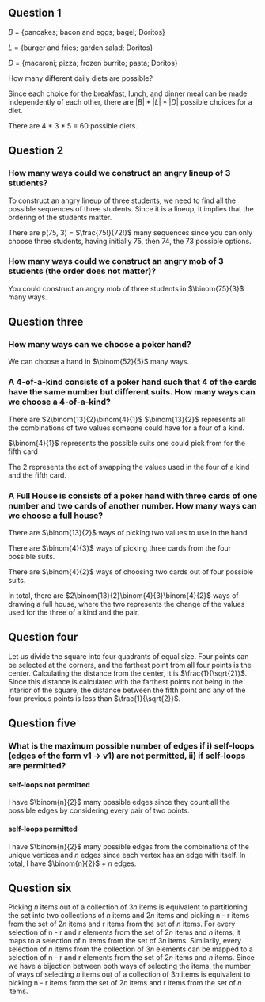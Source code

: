 ## Question 1
$B$ = {pancakes; bacon and eggs; bagel; Doritos}

$L$ = {burger and fries; garden salad; Doritos}

$D$ = {macaroni; pizza; frozen burrito; pasta; Doritos}

How many different daily diets are possible?

Since each choice for the breakfast, lunch, and dinner meal can be made independently of each other, there are 
$|B| * |L| * |D|$ possible choices for a diet.

There are 4 * 3 * 5 = 60 possible diets.

## Question 2

### How many ways could we construct an angry lineup of 3 students? 
To construct an angry lineup of three students, we need to find all the possible sequences of 
three students. Since it is a lineup, it implies that the ordering of the students matter. 

There are p(75, 3) = $\frac{75!}{72!}$ many sequences since you can only choose three students, having initially 75, then 74, the 73 possible options. 

### How many ways could we construct an angry mob of 3 students (the order does not matter)?
You could construct an angry mob of three students in $\binom{75}{3}$ many ways. 

## Question three

### How many ways can we choose a poker hand?
We can choose a hand in $\binom{52}{5}$ many ways.

### A 4-of-a-kind consists of a poker hand such that 4 of the cards have the same number but different suits. How many ways can we choose a 4-of-a-kind?
There are $2\binom{13}{2}\binom{4}{1}$
$\binom{13}{2}$ represents all the combinations of two values someone could have for a four of a kind.

$\binom{4}{1}$ represents the possible suits one could pick from for the fifth card

The 2 represents the act of swapping the values used in the four of a kind and the fifth card.

### A Full House is consists of a poker hand with three cards of one number and two cards of another number. How many ways can we choose a full house?
There are $\binom{13}{2}$ ways of picking two values to use in the hand.

There are $\binom{4}{3}$ ways of picking three cards from the four possible suits.

There are $\binom{4}{2}$ ways of choosing two cards out of four possible suits.

In total, there are $2\binom{13}{2}\binom{4}{3}\binom{4}{2}$ ways of drawing a full house, where the two represents the change of the values used for the three of a kind and the pair.

## Question four
Let us divide the square into four quadrants of equal size. Four points can be selected at the corners, and 
the farthest point from all four points is the center. Calculating the distance from the center, it is
$\frac{1}{\sqrt{2}}$. Since this distance is calculated with the farthest points not being in the interior of the square, 
the distance between the fifth point and any of the four previous points is less than $\frac{1}{\sqrt{2}}$.

## Question five
### What is the maximum possible number of edges if i) self-loops (edges of the form v1 → v1) are not permitted, ii) if self-loops are permitted?

#### self-loops not permitted
I have $\binom{n}{2}$ many possible edges since they count all the possible edges by considering every pair of two points.

#### self-loops permitted
I have $\binom{n}{2}$ many possible edges from the combinations of the unique vertices and $n$ edges since 
each vertex has an edge with itself. In total, I have $\binom{n}{2}$ + $n$ edges.

## Question six
Picking $n$ items out of a collection of $3n$ items is equivalent to partitioning the set into 
two collections of $n$ items and $2n$ items and picking n - r items from the set of $2n$ items and
r items from the set of $n$ items. For every selection of n - r and r elements from the set of $2n$ items and $n$ items, it maps
to a selection of n items from the set of $3n$ items. Similarily, every selection of $n$ items from
the collection of $3n$ elements can be mapped to a selection  of n - r and r elements from the set of $2n$ items and $n$ items.
Since we have a bijection between both ways of selecting the items, the number of ways of 
selecting $n$ items out of a collection of $3n$ items is equivalent to picking n - r items from the set of $2n$ items and r items from the set of $n$ items.